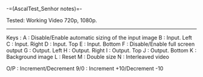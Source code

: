 -=(AscalTest_Senhor notes)=-

Tested: Working Video 720p, 1080p.

___
Keys :
A : Disable/Enable automatic sizing of the input image
B : Input. Left
C : Input. Right
D : Input. Top
E : Input. Bottom
F : Disable/Enable full screen output
G : Output. Left
H : Output. Right
I : Output. Top
J : Output. Bottom
K : Background image
L : Reset
M : Double size
N : Interleaved video


O/P : Increment/Decrement 
9/0 : Increment +10/Decrement -10

